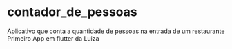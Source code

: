 # contador_de_pessoas
Aplicativo que conta a quantidade de pessoas na entrada de um restaurante
Primeiro App em flutter da Luiza
